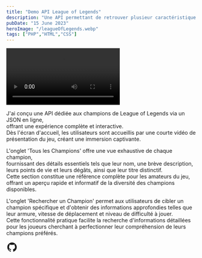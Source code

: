 ```yaml
---
title: "Demo API League of Legends"
description: "Une API permettant de retrouver plusieur caractéristique d'un champion sur le jeu League of legends fait en php html css pour un projet de BTS SIO."
pubDate: "15 June 2023"
heroImage: "/leagueOfLegends.webp"
tags: ["PHP","HTML","CSS"]
---
```


<video controls>
  <source src="/videoAPILol.mp4" type="video/mp4" />
</video>

J'ai conçu une API dédiée aux champions de League of Legends via un JSON en ligne,<br>
offrant une expérience complète et interactive.<br>
Dès l'écran d'accueil, les utilisateurs sont accueillis par une courte vidéo de présentation du jeu, créant une immersion captivante.

L'onglet 'Tous les Champions' offre une vue exhaustive de chaque champion,<br>
fournissant des détails essentiels tels que leur nom, une brève description, leurs points de vie et leurs dégâts, ainsi que leur titre distinctif.<br>
Cette section constitue une référence complète pour les amateurs du jeu,<br>
offrant un aperçu rapide et informatif de la diversité des champions disponibles.

L'onglet 'Rechercher un Champion' permet aux utilisateurs de cibler un champion spécifique et d'obtenir des informations approfondies telles que leur armure, vitesse de déplacement et niveau de difficulté à jouer.<br>
Cette fonctionnalité pratique facilite la recherche d'informations détaillées pour les joueurs cherchant à perfectionner leur compréhension de leurs champions préférés.

<div class="social-icons px-4 pb-5 pt-1 flex self-center justify-center sticky bottom-0 bg-base-200">
    <a href="https://github.com/TristanMey/API-E4" target="_blank" class="mx-3" aria-label="Github" title="Github" style="margin-top:20px">
        <svg
            xmlns="http://www.w3.org/2000/svg"
            width="30"
            height="30"
            viewBox="0 0 24 24"
            style="fill: currentColor;transform: ;msFilter:;"
            ><path
                fill-rule="evenodd"
                clip-rule="evenodd"
                d="M12.026 2c-5.509 0-9.974 4.465-9.974 9.974 0 4.406 2.857 8.145 6.821 9.465.499.09.679-.217.679-.481 0-.237-.008-.865-.011-1.696-2.775.602-3.361-1.338-3.361-1.338-.452-1.152-1.107-1.459-1.107-1.459-.905-.619.069-.605.069-.605 1.002.07 1.527 1.028 1.527 1.028.89 1.524 2.336 1.084 2.902.829.091-.645.351-1.085.635-1.334-2.214-.251-4.542-1.107-4.542-4.93 0-1.087.389-1.979 1.024-2.675-.101-.253-.446-1.268.099-2.64 0 0 .837-.269 2.742 1.021a9.582 9.582 0 0 1 2.496-.336 9.554 9.554 0 0 1 2.496.336c1.906-1.291 2.742-1.021 2.742-1.021.545 1.372.203 2.387.099 2.64.64.696 1.024 1.587 1.024 2.675 0 3.833-2.33 4.675-4.552 4.922.355.308.675.916.675 1.846 0 1.334-.012 2.41-.012 2.737 0 .267.178.577.687.479C19.146 20.115 22 16.379 22 11.974 22 6.465 17.535 2 12.026 2z"
            ></path>